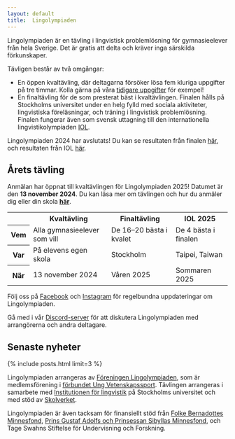 ```yaml
---
layout: default
title:  Lingolympiaden
---
```


Lingolympiaden är en tävling i lingvistisk problemlösning för gymnasieelever från hela Sverige. Det är gratis att delta och kräver inga särskilda förkunskaper. 

Tävligen består av två omgångar:
* En öppen kvaltävling, där deltagarna försöker lösa fem kluriga uppgifter på tre timmar. Kolla gärna på våra [tidigare uppgifter](ovning) för exempel!
* En finaltävling för de som presterat bäst i kvaltävlingen. Finalen hålls på Stockholms universitet under en helg fylld med sociala aktiviteter, lingvistiska föreläsningar, och träning i lingvistisk problemlösning. Finalen fungerar även som svensk uttagning till den internationella lingvistikolympiaden [IOL](https://ioling.org).

Lingolympiaden 2024 har avslutats! Du kan se resultaten från finalen [här](2024/03/24/final-resultat.html), och resultaten från IOL [här](2024/08/14/iol-resultat.html).

<div class="divider"></div>

## Årets tävling

Anmälan har öppnat till kvaltävlingen för Lingolympiaden 2025! Datumet är den **13 november 2024**. Du kan läsa mer om tävlingen och hur du anmäler dig eller din skola [**här**](2024/08/19/kval-anmalan.html).

<div class="hscroll">

<table class="left-justify">
  <tr>
    <th> </th>
    <th>Kvaltävling</th>
    <th>Finaltävling</th>
    <th>IOL 2025</th>
  </tr>
  <tr>
    <th>Vem</th>
    <td>Alla gymnasieelever som vill</td>
    <td>De 16–20 bästa i kvalet</td>
    <td>De 4 bästa i finalen</td>
  </tr>
  <tr>
    <th>Var</th>
    <td>På elevens egen skola</td>
    <td>Stockholm</td>
    <td>Taipei, Taiwan</td>
  </tr>
  <tr>
    <th>När</th>
    <td>13 november 2024</td>
    <td>Våren 2025</td>
    <td>Sommaren 2025</td>
  </tr>
</table>

</div>

Följ oss på [Facebook](https://www.facebook.com/lingolympiaden/) och [Instagram](https://www.instagram.com/lingolympiaden/) för regelbundna uppdateringar om Lingolympiaden.

Gå med i vår [Discord-server](https://discord.gg/2j4kKSXkU7) för att diskutera Lingolympiaden med arrangörerna och andra deltagare.

<div class="divider"></div>

## Senaste nyheter

{% include posts.html limit=3 %}

<div class="divider"></div>

Lingolympiaden arrangeras av [Föreningen Lingolympiaden](https://ebas.ungvetenskapssport.se/forening/lingolympiaden), som är medlemsförening i [förbundet Ung Vetenskapssport](https://ungvetenskapssport.se/). Tävlingen arrangeras i samarbete med [Institutionen för lingvistik](https://www.su.se/institutionen-for-lingvistik/) på Stockholms universitet och med stöd av [Skolverket](https://www.skolverket.se/).

Lingolympiaden är även tacksam för finansiellt stöd från [Folke Bernadottes Minnesfond](https://www.folkebernadottesminnesfond.se/), [Prins Gustaf Adolfs och Prinsessan Sibyllas Minnesfond](https://gafonden.com/), och Tage Swahns Stiftelse för Undervisning och Forskning.

